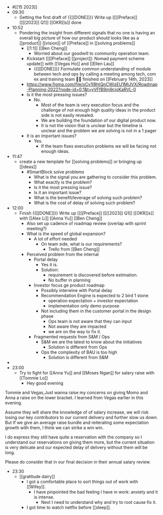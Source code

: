 - #[[15 2023]]
- 09:30
    - Getting the first draft of {{[[DONE]]}}  Write up [[[[Preface]] [[[[2023]] Q1]] [[OKR]]s]] done
- 10:52
    - Pondering the insight from different signals that no one is having an overall big picture of how our product should looks like as a [[product]] [[vision]] of [[Preface]] in [[solving problems]]
        - [[1:1]] [[Ben Cheng]]
            - Worried about our goodwill to community operation team.
        - Kickstart [[[[Preface]] [[project]]: Nomad payment scheme update]] with [[Vegas Ho]] and [[Ellen Lau]]
            - {{[[DONE]]}} Formulate common understanding of module between tech and ops by calling a meeting among tech, com ex and training team 👏🏼 finished on [[February 14th, 2023]]
        - https://www.figma.com/file/xCv1I8htQnCWizEU1MiJVX/Roadmap-Planning-2022?node-id=0:1&t=yVFfB9m9cjoKaRVL-0
        - Is it the most pressing issues?
            - No.
                - Most of the team is very execution focus and the challenge of not enough high quality ideas in the product side is not easily revealed.
                - We are building the foundation of our digital product now.
                - It is not the vision that is unclear but the timeline is unclear and the problem we are solving is not in a 1 pager
        - It is an important issues?
            - Yes.
                - If the team fixes execution problems we will be facing not enough ideas.
- 11:47
    - create a new template for [[solving problems]] or bringing up [[ideas]]
        - #SmartBlock solve problems
            - What is the signal you are gathering to consider this problem.
            - What exactly is the problem?
            - Is it the most pressing issue?
            - Is it an important issue?
            - What is the benefit/leverage of solving such problem?
            - What is the cost of delay of solving such problem?
- 12:00
    - Finish {{[[DONE]]}}  Write up [[[[Preface]] [[[[2023]] Q1]] [[OKR]]s]] with [[Alex Li]] [[Anna Yu]] [[Ben Cheng]]
        - Also set up cadence of roadmap review (overlap with sprint meeting?)
        - What is the speed of global expansion?
            - A lot of effort needed
                - On team side, what is our requirements?
                    - Trello from [[Ben Cheng]]
        - Perceived problem from the internal
            - Portal delay
                - Yes it is.
                - Solution: 
                    - requirement is discovered before estimation.
                    - No buffer in planning
            - Investor focus ge product roadmap
                - Possibly interwine with Portal delay
                - Recommendation Engine is expected to 2 bird 1 stone
                    - operation expectation + investor expectation
                    - implementation only demo purpose
                - Not including them in the customer portal in the design phase
                    - Ops team is not aware that they can input
                    - Not aware they are impacted
                    - we are on the way to fix it.
            - Fragmented requests from S&M / Ops
                - S&M we are the latest to know about the initiatives
                    - Solution is different from Ops
                - Ops the complexity of BAU is too high
                    - Solution is different from S&M
- 
- 23:00
    - Try to fight for [[Anna Yu]] and [[Moses Ngan]] for salary raise with [[Tommie Lo]] 
        - Hey good evening 

Tommie and Vegas,Just wanna raise my concerns on giving Momo and Anna a raise on the lower bracket. I learned from Vegas earlier in this evening. 

Assume they will share the knowledge of of salary increase, we will risk losing our key contributors to our current delivery and further slow us down. But If we give an average raise bundle and reiterating some expectation growth with them, I think we can strike a win win.

I do express they still have quite a reservation with the company so I understand our reservations on giving them more, but the current situation is very delicate and our expected delay of delivery without them will be long.

Please do consider that in our final decision in their annual salary review.
- 23:30
    - [[gratitude dairy]]
        - I got a comfortable place to sort things out of work with [[Wifey]].
            - I have pinpointed the bad feeling I have in work: anxiety and it is intense.
                - Next I need to understand why and try to root cause fix it.
        - I got time to watch netflix before [[sleep]].
